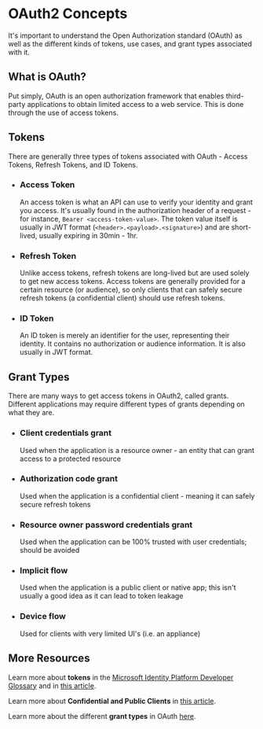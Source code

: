 # OAuth2 Concepts
It's important to understand the Open Authorization standard (OAuth) as well as the different kinds of tokens, use cases, and grant types associated with it.

## What is OAuth?
Put simply, OAuth is an open authorization framework that enables third-party applications to obtain limited access to a web service. This is done through the use of access tokens.

## Tokens
There are generally three types of tokens associated with OAuth - Access Tokens, Refresh Tokens, and ID Tokens.
- ### **Access Token**
    An access token is what an API can use to verify your identity and grant you access. It's usually found in the authorization header of a request - for instance, `Bearer <access-token-value>`. The token value itself is usually in JWT format (`<header>.<payload>.<signature>`) and are short-lived, usually expiring in 30min - 1hr.
- ### **Refresh Token**
    Unlike access tokens, refresh tokens are long-lived but are used solely to get new access tokens. Access tokens are generally provided for a certain resource (or audience), so only clients that can safely secure refresh tokens (a confidential client) should use refresh tokens. 
- ### **ID Token**
    An ID token is merely an identifier for the user, representing their identity. It contains no authorization or audience information. It is also usually in JWT format.

## Grant Types
There are many ways to get access tokens in OAuth2, called grants. Different applications may require different types of grants depending on what they are.
- ### **Client credentials grant**
    Used when the application is a resource owner - an entity that can grant access to a protected resource
- ### **Authorization code grant**
    Used when the application is a confidential client - meaning it can safely secure refresh tokens
- ### **Resource owner password credentials grant**
    Used when the application can be 100% trusted with user credentials; should be avoided
- ### **Implicit flow**
    Used when the application is a public client or native app; this isn't usually a good idea as it can lead to token leakage
- ### **Device flow**
    Used for clients with very limited UI's (i.e. an appliance)

## More Resources
Learn more about **tokens** in the [Microsoft Identity Platform Developer Glossary](https://docs.microsoft.com/en-us/azure/active-directory/develop/developer-glossary#security-token) and in [this article](https://winsmarts.com/access-tokens-and-refresh-tokens-and-id-tokens-5261bc26e8a2).

Learn more about **Confidential and Public Clients** in [this article](https://winsmarts.com/confidential-client-vs-public-client-19068b308d91).

Learn more about the different **grant types** in OAuth [here](https://winsmarts.com/oauth2-flows-926d422d5018).
